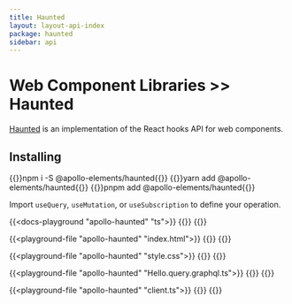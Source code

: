 ```yaml
---
title: Haunted
layout: layout-api-index
package: haunted
sidebar: api
---
```


# Web Component Libraries >> Haunted

[Haunted](https://github.com/matthewp/haunted) is an implementation of the React hooks API for web components.

## Installing

<code-tabs collection="package-managers" default-tab="npm">
  {{<code-tab package="npm">}}npm i -S @apollo-elements/haunted{{</code-tab>}}
  {{<code-tab package="yarn">}}yarn add @apollo-elements/haunted{{</code-tab>}}
  {{<code-tab package="pnpm">}}pnpm add @apollo-elements/haunted{{</code-tab>}}
</code-tabs>

Import `useQuery`, `useMutation`, or `useSubscription` to define your operation.

{{<docs-playground "apollo-haunted" "ts">}}
{{<include Hello.ts>}}
{{</docs-playground>}}

{{<playground-file "apollo-haunted" "index.html">}}
{{<include index.html>}}
{{</playground-file>}}

{{<playground-file "apollo-haunted" "style.css">}}
{{<include style.css>}}
{{</playground-file>}}

{{<playground-file "apollo-haunted" "Hello.query.graphql.ts">}}
{{<include Hello.query.graphql.ts>}}
{{</playground-file>}}

{{<playground-file "apollo-haunted" "client.ts">}}
{{<include client.ts>}}
{{</playground-file>}}

<!-- TODO: Review and move to Hugo CSS -->
<!-- STYLE BLOCK:

#apollo-haunted {
  --playground-preview-width: 300px;
}

-->
